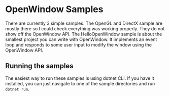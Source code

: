 # OpenWindow Samples

There are currently 3 simple samples. The OpenGL and DirectX sample are mostly there so I could check everything was working properly. They do not show off the OpenWindow API.
The HelloOpenWindow sample is about the smallest project you can write with OpenWindow. It implements an event loop and responds to some user input to modify the window using the OpenWindow API.

## Running the samples

The easiest way to run these samples is using dotnet CLI.
If you have it installed, you can just navigate to one of
the sample directories and run `dotnet run`.


